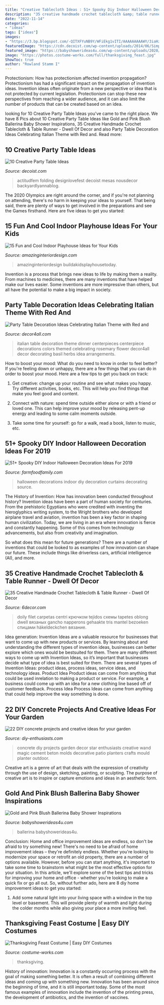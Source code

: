 ```yaml
---
title: "Creative Tablecloth Ideas : 51+ Spooky Diy Indoor Halloween Decoration Ideas For 2019"
description: "35 creative handmade crochet tablecloth &amp; table runner"
date: "2022-11-14"
categories:
- "ideas"
tags: ["ideas"]
images:
- "https://3.bp.blogspot.com/-QITXFYuNB9Y/WFiEkg1vITI/AAAAAAAAAWY/3iaHzr5LlEcMJZyH_pf_bUDYJrYEb7DDQCLcB/s1600/64u.jpg"
featuredImage: "https://cdn.decoist.com/wp-content/uploads/2014/06/Simple-and-fresh-party-table.jpg"
featured_image: "https://babyshowerideas4u.com/wp-content/uploads/2020/02/Gold-and-Pink-Blush-Ballerina-Baby-Shower-Inspirations-600x923.jpg"
image: "https://photos.costume-works.com/full/thanksgiving_feast.jpg"
ShowToc: true
author: "Rowland Stamm I"
---
```



Protectionism: How has protectionism affected invention propagation?
Protectionism has had a significant impact on the propagation of invention ideas. Invention ideas often originate from a new perspective or idea that is not protected by current legislation. Protectionism can stop these new perspectives from reaching a wider audience, and it can also limit the number of products that can be created based on an idea.

	

		
looking for 10 Creative Party Table Ideas you've came to the right place. We have 8 Pics about 10 Creative Party Table Ideas like Gold and Pink Blush Ballerina Baby Shower Inspirations, 35 Creative Handmade Crochet Tablecloth &amp; Table Runner - Dwell Of Decor and also Party Table Decoration Ideas Celebrating Italian Theme with Red and. Read more:
		
    
## 10 Creative Party Table Ideas

<img loading=lazy src="https://cdn.decoist.com/wp-content/uploads/2014/06/Simple-and-fresh-party-table.jpg" onerror="this.onerror=null;this.src='https://tse2.mm.bing.net/th?id=OIP.6-XPmnC0OGxZstv23dsuJQHaLH&amp;pid=15.1';" alt="10 Creative Party Table Ideas">

_Source: decoist.com_

>actitudfem folding designlovefest decoist mesas nousdecor backyardlyannablog. 

	

The 2020 Olympics are right around the corner, and if you're not planning on attending, there's no harm in keeping your ideas to yourself. That being said, there are plenty of ways to get involved in the preparations and see the Games firsthand. Here are five ideas to get you started: 

    
## 15 Fun And Cool Indoor Playhouse Ideas For Your Kids

<img loading=lazy src="http://www.amazinginteriordesign.com/wp-content/uploads/2014/10/814.jpg" onerror="this.onerror=null;this.src='https://tse1.mm.bing.net/th?id=OIP.PlBRRybF9YoXA20ts9EL4AHaGn&amp;pid=15.1';" alt="15 Fun and Cool Indoor Playhouse Ideas for Your Kids">

_Source: amazinginteriordesign.com_

>amazinginteriordesign buildakidsplayhousetoday. 

	

Invention is a process that brings new ideas to life by making them a reality. From machines to medicines, there are many inventions that have helped make our lives easier. Some inventions are more impressive than others, but all have the potential to make a big impact in society.

    
## Party Table Decoration Ideas Celebrating Italian Theme With Red And

<img loading=lazy src="http://www.decor4all.com/wp-content/uploads/2013/05/party-table-decoration-italian-theme-noodles-edible-herbs-10.jpg" onerror="this.onerror=null;this.src='https://tse1.mm.bing.net/th?id=OIP.N2aVnvvp2lEkAijakEP2EgHaHa&amp;pid=15.1';" alt="Party Table Decoration Ideas Celebrating Italian Theme with Red and">

_Source: decor4all.com_

>italian table decoration theme dinner centerpieces centerpiece decorations colors themed celebrating rosemary flower decor4all decor decorating basil herbs idea arrangements. 

	

How to boost your mood: What do you need to know in order to feel better?
If you're feeling down or unhappy, there are a few things that you can do in order to boost your mood. Here are a few tips to get you back on track: 
1. Get creative: change up your routine and see what makes you happy. Try different activities, books, etc. This will help you find things that make you feel good and content. 

2. Connect with nature: spend time outside either alone or with a friend or loved one. This can help improve your mood by releasing pent-up energy and leading to some calm moments outside. 

3. Take some time for yourself: go for a walk, read a book, listen to music, etc.

    
## 51+ Spooky DIY Indoor Halloween Decoration Ideas For 2019

<img loading=lazy src="https://i1.wp.com/farmfoodfamily.com/wp-content/uploads/2018/08/32-indoor-halloween-decorations-ideas-farmfoodfamily.com_.jpg?resize=738%2C1001&amp;ssl=1" onerror="this.onerror=null;this.src='https://tse1.mm.bing.net/th?id=OIP.zasUKcZuUMFVS6BicalHzQDWEj&amp;pid=15.1';" alt="51+ Spooky DIY Indoor Halloween Decoration Ideas For 2019">

_Source: farmfoodfamily.com_

>halloween decorations indoor diy decoration curtains decorating source. 

	

The History of Invention: How has innovation been conducted throughout history?
Invention ideas have been a part of human society for centuries. From the prehistoric Egyptians who were credited with inventing the hieroglyphics writing system, to the Wright brothers who developed airplane travel and aviation, invention has been a key factor in shaping human civilization. 
Today, we are living in an era where innovation is fierce and constantly happening. Some of this comes from technology advancements, but also from creativity and imagination. 

So what does this mean for future generations? There are a number of inventions that could be looked to as examples of how innovation can shape our future. These include things like driverless cars, artificial intelligence (AI), and more.

    
## 35 Creative Handmade Crochet Tablecloth &amp; Table Runner - Dwell Of Decor

<img loading=lazy src="https://3.bp.blogspot.com/-QITXFYuNB9Y/WFiEkg1vITI/AAAAAAAAAWY/3iaHzr5LlEcMJZyH_pf_bUDYJrYEb7DDQCLcB/s1600/64u.jpg" onerror="this.onerror=null;this.src='https://tse3.mm.bing.net/th?id=OIP.n8TcYWOBICSwH8wPoxBQPAHaJ4&amp;pid=15.1';" alt="35 Creative Handmade Crochet Tablecloth &amp; Table Runner - Dwell Of Decor">

_Source: 6decor.com_

>doily filet carpetas centri крючком tejidos схемы tapetes oblong dwell вязаных gancho napperons gehaakte tris mantel bezoeken спицами häkeldeckchen вязание. 

	

Idea generation:
Invention Ideas are a valuable resource for businesses that want to come up with new products or services. By learning about and understanding the different types of invention ideas, businesses can better explore which ones would be bestsuited for them. There are many different ways to come up with Invention Ideas, so it’s important that businesses decide what type of idea is best suited for them.
There are several types of Invention Ideas: product ideas, process ideas, service ideas, and technology ideas. Product Idea 
Product ideas can come from anything that could be used inrelation to making a product or service. For example, a business could come up with an idea for a new clothing line based off of customer feedback. Process Idea 
Process Ideas can come from anything that could help improve the way something is done.

    
## 22 DIY Concrete Projects And Creative Ideas For Your Garden

<img loading=lazy src="http://www.diy-enthusiasts.com/wp-content/uploads/2014/03/diy-concrete-projects-magic-wand-star-mould-planter-decor.jpg" onerror="this.onerror=null;this.src='https://tse1.mm.bing.net/th?id=OIP.6TFmDfOMO3UlEaxg9nb65wHaLD&amp;pid=15.1';" alt="22 DIY concrete projects and creative ideas for your garden">

_Source: diy-enthusiasts.com_

>concrete diy projects garden decor star enthusiasts creative wand magic cement beton molds decorative patio planters crafts mould planter outdoor. 

	

Creative art is a genre of art that deals with the expression of creativity through the use of design, sketching, painting, or sculpting. The purpose of creative art is to inspire or capture emotions and ideas in an aesthetic form.

    
## Gold And Pink Blush Ballerina Baby Shower Inspirations

<img loading=lazy src="https://babyshowerideas4u.com/wp-content/uploads/2020/02/Gold-and-Pink-Blush-Ballerina-Baby-Shower-Inspirations-600x923.jpg" onerror="this.onerror=null;this.src='https://tse1.mm.bing.net/th?id=OIP.CTkaUMDICucadbU0UO9AcQHaLZ&amp;pid=15.1';" alt="Gold and Pink Blush Ballerina Baby Shower Inspirations">

_Source: babyshowerideas4u.com_

>ballerina babyshowerideas4u. 

	

Conclusion: Home and office improvement ideas are endless, so don't be afraid to try something new!
There's no need to be afraid of home improvement ideas – they're definitely endless. Whether you're looking to modernize your space or retrofit an old property, there are a number of options available. However, before you can start anything, it's important to take some time to brainstorm what might be the most effective option for your situation. In this article, we'll explore some of the best tips and tricks for improving your home and office - whether you're looking to make a quick fix or go all out. So, without further ado, here are 8 diy home improvement ideas to get you started: 
1) Add some natural light into your living space with a window in the top level or basement. This will provide plenty of warmth and light during the colder months while also giving your place a more inviting feel.

    
## Thanksgiving Feast Costume | Easy DIY Costumes

<img loading=lazy src="https://photos.costume-works.com/full/thanksgiving_feast.jpg" onerror="this.onerror=null;this.src='https://tse3.mm.bing.net/th?id=OIP.INiYArcZaU41OxbrmeSdEgHaOK&amp;pid=15.1';" alt="Thanksgiving Feast Costume | Easy DIY Costumes">

_Source: costume-works.com_

>thanksgiving. 

	

History of innovation:
Innovation is a constantly occurring process with the goal of making something better. It is often a result of combining different ideas and coming up with something new. Innovation has been around since the beginning of time, and it is still important today. Some of the most famous examples of innovation include the invention of the printing press, the development of antibiotics, and the invention of vaccines.

